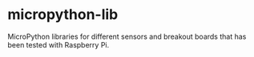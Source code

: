# micropython-lib
MicroPython libraries for different sensors and breakout boards that has been tested with Raspberry Pi.

